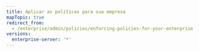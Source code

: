 ```yaml
---
title: Aplicar as políticas para sua empresa
mapTopic: true
redirect_from:
  - /enterprise/admin/policies/enforcing-policies-for-your-enterprise
versions:
  enterprise-server: '*'
---
```


